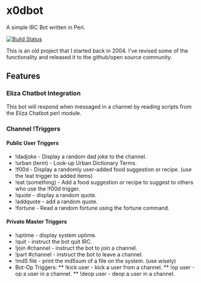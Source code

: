 # x0dbot

A simple IRC Bot written in Perl.

[![Build Status](https://travis-ci.org/sodonnell/x0dbot.svg?branch=docker)](https://travis-ci.org/sodonnell/x0dbot)

This is an old project that I started back in 2004. I've revised some of the functionality and released it to the github/open source community.

## Features

### Eliza Chatbot Integration

This bot will respond when messaged in a channel by reading scripts from the Eliza Chatbot perl module. 

### Channel !Triggers

#### Public User Triggers

* !dadjoke - Display a random dad joke to the channel.
* !urban (term) - Look-up Urban Dictionary Terms.
* !f00d - Display a randomly user-added food suggestion or recipe. (use the !eat trigger to added items)
* !eat (something) - Add a food suggestion or recipe to suggest to others who use the !f00d trigger.
* !quote - display a random quote.
* !addquote - add a random quote.
* !fortune - Read a random fortune using the fortune command.

#### Private Master Triggers

* !uptime - display system uptime.
* !quit - instruct the bot quit IRC.
* !join #channel - instruct the bot to join a channel.
* !part #channel - instruct the bot to leave a channel.
* !md5 file - print the md5sum of a file on the system. (use wisely)
* Bot-Op Triggers:
** !kick user - kick a user from a channel.
** !op user - op a user in a channel.
** !deop user - deop a user in a channel.

